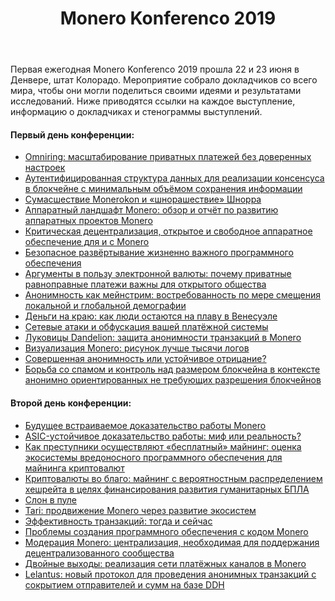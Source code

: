 ﻿---
title: "Monero Konferenco 2019"
weight: 01
---

Первая ежегодная Monero Konferenco 2019 прошла 22 и 23 июня в Денвере, штат Колорадо. Мероприятие собрало докладчиков со всего мира, чтобы они могли поделиться своими идеями и результатами исследований. Ниже приводятся ссылки на каждое выступление, информацию о докладчиках и стенограммы выступлений.

#### Первый день конференции:

* [Omniring: масштабирование приватных платежей без доверенных настроек​](sri-aravinda-krishnan-thyagarajan/)
* [Аутентифицированная структура данных для реализации консенсуса в блокчейне с минимальным объёмом сохранения информации​](ben-fisch/)
* [Сумасшествие Monerokon и «шнорашествие» Шнорра](andrew-poelstra/)
* [Аппаратный ландшафт Monero: обзор и отчёт по развитию аппаратных проектов Monero​](michael-schloh-von-bennewitz/)
* [Критическая децентрализация, открытое и свободное аппаратное обеспечение для и с Monero​](matthias-tarasiewicz/)
* [Безопасное развёртывание жизненно важного программного обеспечения](sebastian-kung/)
* [Аргументы в пользу электронной валюты: почему приватные равноправные платежи важны для открытого общества​](jerry-brito/)
* [Анонимность как мейнстрим: востребованность по мере смещения локальной и глобальной демографии​](amanda-cavaleri/)
* [Деньги на краю: как люди остаются на плаву в Венесуэле​](jamaal-montasser/)
* [Сетевые атаки и обфускация вашей платёжной системы​](josh-s/)
* [Луковицы Dandelion: защита анонимности транзакций в Monero​](lee-clagett/)
* [Визуализация Monero: рисунок лучше тысячи логов​](mitchell-krawiec-thayer/)
* [Совершенная анонимность или устойчивое отрицание?​](brandon-goodell/)
* [Борьба со спамом и контроль над размером блокчейна в контексте анонимно ориентированных не требующих разрешения блокчейнов​](francisco-cabanas/)

#### Второй день конференции:

* [Будущее встраиваемое доказательство работы Monero​](kristy-leigh-minehan/)
* [ASIC-устойчивое доказательство работы: миф или реальность?](howard-chu/)
* [Как преступники осуществляют «бесплатный» майнинг: оценка экосистемы вредоносного программного обеспечения для майнинга криптовалют](guillermo-suarez-tangil/)
* [Криптовалюты во благо: майнинг с вероятностным распределением хешрейта в целях финансирования развития гуманитарных БПЛА​](leah-la-salla/)
* [Слон в пуле](jethro-grassie/)
* [Tari: продвижение Monero через развитие экосистем](riccardo-spagni/)
* [Эффективность транзакций: тогда и сейчас​](sarang-noether/)
* [Проблемы создания программного обеспечения с кодом Monero​](paul-shapiro/)
* [Модерация Monero: централизация, необходимая для поддержания децентрализованного сообщества](needmoney90/)
* [Двойные выходы: реализация сети платёжных каналов в Monero​](pedro-moreno-sanchez/)
* [Lelantus: новый протокол для проведения анонимных транзакций с сокрытием отправителей и сумм на базе DDH](aram-jivanyan/)
